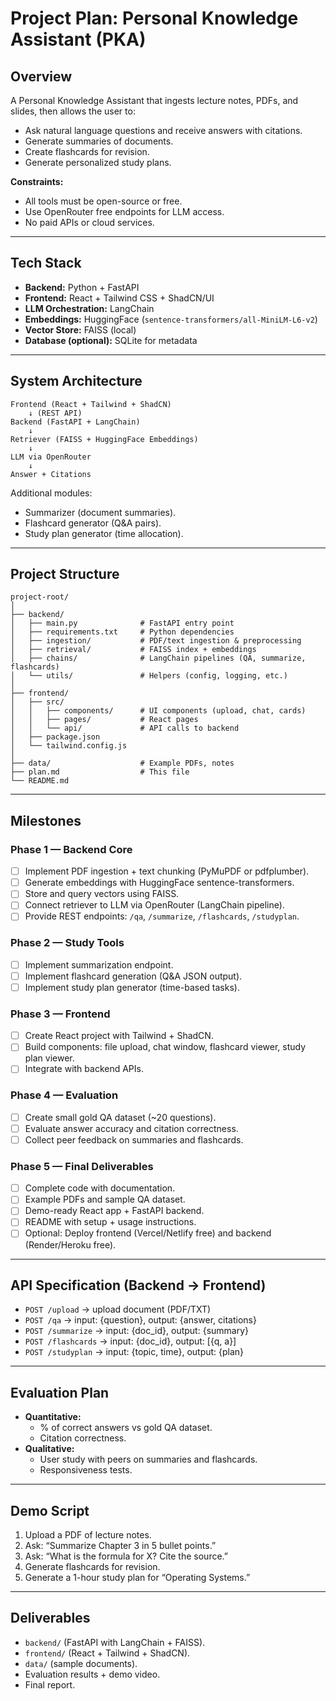 # Project Plan: Personal Knowledge Assistant (PKA)

## Overview
A Personal Knowledge Assistant that ingests lecture notes, PDFs, and slides, then allows the user to:
- Ask natural language questions and receive answers with citations.
- Generate summaries of documents.
- Create flashcards for revision.
- Generate personalized study plans.

**Constraints:**  
- All tools must be open-source or free.  
- Use OpenRouter free endpoints for LLM access.  
- No paid APIs or cloud services.  

---

## Tech Stack
- **Backend:** Python + FastAPI  
- **Frontend:** React + Tailwind CSS + ShadCN/UI  
- **LLM Orchestration:** LangChain  
- **Embeddings:** HuggingFace (`sentence-transformers/all-MiniLM-L6-v2`)  
- **Vector Store:** FAISS (local)  
- **Database (optional):** SQLite for metadata  

---

## System Architecture
```
Frontend (React + Tailwind + ShadCN)
    ↓ (REST API)
Backend (FastAPI + LangChain)
    ↓
Retriever (FAISS + HuggingFace Embeddings)
    ↓
LLM via OpenRouter
    ↓
Answer + Citations
```

Additional modules:
- Summarizer (document summaries).
- Flashcard generator (Q&A pairs).
- Study plan generator (time allocation).

---

## Project Structure
```
project-root/
│
├── backend/
│   ├── main.py              # FastAPI entry point
│   ├── requirements.txt     # Python dependencies
│   ├── ingestion/           # PDF/text ingestion & preprocessing
│   ├── retrieval/           # FAISS index + embeddings
│   ├── chains/              # LangChain pipelines (QA, summarize, flashcards)
│   └── utils/               # Helpers (config, logging, etc.)
│
├── frontend/
│   ├── src/
│   │   ├── components/      # UI components (upload, chat, cards)
│   │   ├── pages/           # React pages
│   │   └── api/             # API calls to backend
│   ├── package.json
│   └── tailwind.config.js
│
├── data/                    # Example PDFs, notes
├── plan.md                  # This file
└── README.md
```

---

## Milestones

### Phase 1 — Backend Core
- [ ] Implement PDF ingestion + text chunking (PyMuPDF or pdfplumber).
- [ ] Generate embeddings with HuggingFace sentence-transformers.
- [ ] Store and query vectors using FAISS.
- [ ] Connect retriever to LLM via OpenRouter (LangChain pipeline).
- [ ] Provide REST endpoints: `/qa`, `/summarize`, `/flashcards`, `/studyplan`.

### Phase 2 — Study Tools
- [ ] Implement summarization endpoint.
- [ ] Implement flashcard generation (Q&A JSON output).
- [ ] Implement study plan generator (time-based tasks).

### Phase 3 — Frontend
- [ ] Create React project with Tailwind + ShadCN.
- [ ] Build components: file upload, chat window, flashcard viewer, study plan viewer.
- [ ] Integrate with backend APIs.

### Phase 4 — Evaluation
- [ ] Create small gold QA dataset (~20 questions).
- [ ] Evaluate answer accuracy and citation correctness.
- [ ] Collect peer feedback on summaries and flashcards.

### Phase 5 — Final Deliverables
- [ ] Complete code with documentation.
- [ ] Example PDFs and sample QA dataset.
- [ ] Demo-ready React app + FastAPI backend.
- [ ] README with setup + usage instructions.
- [ ] Optional: Deploy frontend (Vercel/Netlify free) and backend (Render/Heroku free).

---

## API Specification (Backend → Frontend)
- `POST /upload` → upload document (PDF/TXT)  
- `POST /qa` → input: {question}, output: {answer, citations}  
- `POST /summarize` → input: {doc_id}, output: {summary}  
- `POST /flashcards` → input: {doc_id}, output: [{q, a}]  
- `POST /studyplan` → input: {topic, time}, output: {plan}  

---

## Evaluation Plan
- **Quantitative:**  
  - % of correct answers vs gold QA dataset.  
  - Citation correctness.  
- **Qualitative:**  
  - User study with peers on summaries and flashcards.  
  - Responsiveness tests.  

---

## Demo Script
1. Upload a PDF of lecture notes.  
2. Ask: “Summarize Chapter 3 in 5 bullet points.”  
3. Ask: “What is the formula for X? Cite the source.”  
4. Generate flashcards for revision.  
5. Generate a 1-hour study plan for “Operating Systems.”  

---

## Deliverables
- `backend/` (FastAPI with LangChain + FAISS).  
- `frontend/` (React + Tailwind + ShadCN).  
- `data/` (sample documents).  
- Evaluation results + demo video.  
- Final report.
